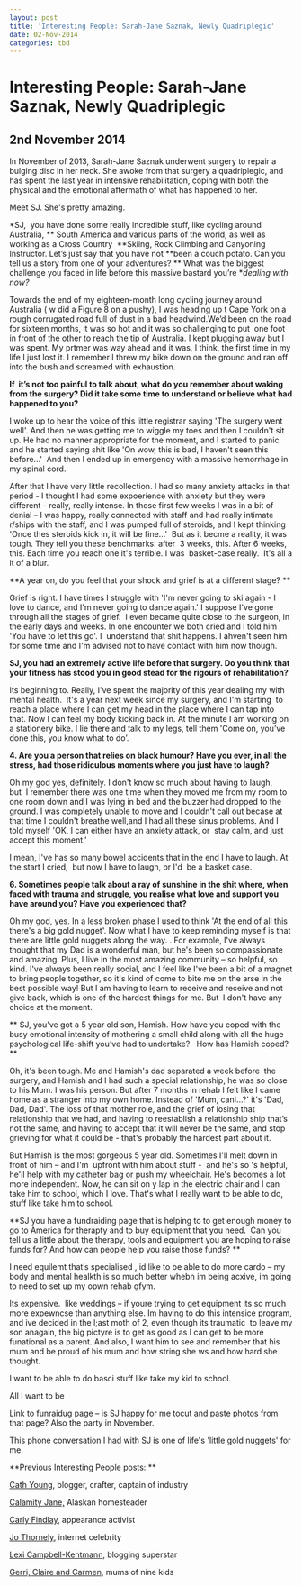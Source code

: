 ```yaml
---
layout: post
title: 'Interesting People: Sarah-Jane Saznak, Newly Quadriplegic'
date: 02-Nov-2014
categories: tbd
---
```


# Interesting People: Sarah-Jane Saznak, Newly Quadriplegic

## 2nd November 2014

In November of 2013,   Sarah-Jane Saznak underwent surgery to repair a bulging disc in her neck. She awoke from that surgery a quadriplegic,   and has spent the last year in intensive rehabilitation,   coping with both the physical and the emotional aftermath of what has happened to her.

Meet SJ. She's pretty amazing.

*SJ,  you have done some really incredible stuff, like cycling around Australia, ** South America and various parts of the world, as well as working as a Cross Country  **Skiing, Rock Climbing and Canyoning Instructor. Let’s just say that you have not **been a couch potato. Can you tell us a story from one of your adventures? ** What was the biggest challenge you faced in life before this massive bastard you’re **dealing with now?*

Towards the end of my eighteen-month long cycling journey around Australia ( w did a Figure 8 on a pushy), I was heading up t Cape York on a rough corrugated road full of dust in a bad headwind.We’d been on the road for sixteen months, it was so hot and it was so challenging to put  one foot in front of the other to reach the tip of Australia. I kept plugging away but I was spent. My prtmer was way ahead and it was, I think, the first time in my life I just lost it. I remember I threw my bike down on the ground and ran off into the bush and screamed with exhaustion.

**If  it’s not too painful to talk about, what do you remember about waking from the surgery? Did it take some time to understand or believe what had happened to you?**

I woke up to hear the voice of this little registrar saying 'The surgery went well'. And then he was getting me to wiggle my toes and then I couldn't sit up. He had no manner appropriate for the moment, and I started to panic and he started saying shit like 'On wow, this is bad, I haven't seen this before...'  And then I ended up in emergency with a massive hemorrhage in my spinal cord.

After that I have very little recollection. I had so many anxiety attacks in that period - I thought I had some expoerience with anxiety but they were different - really, really intense. In those first few weeks I was in a bit of denial – I was happy, really connected with staff and had really intimate r/ships with the staff, and I was pumped full of steroids, and I kept thinking 'Once thes steroids kick in, it will be fine...'  But as it becme a reality, it was tough. They tell you these benchmarks: after  3 weeks, this. After 6 weeks, this. Each time you reach one it's terrible. I was  basket-case really.  It's all a it of a blur.

**A year on, do you feel that your shock and grief is at a different stage? **

Grief is right. I have times I struggle with 'I'm never going to ski again - I love to dance, and I'm never going to dance again.' I suppose I've gone through all the stages of grief.  I even became quite close to the surgeon, in the early days and weeks. In one encounter we both cried and I told him 'You have to let this go'. I  understand that shit happens. I ahven't seen him for some time and I'm advised not to have contact with him now though.

**SJ, you had an extremely active life before that surgery. Do you think that your fitness has stood you in good stead for the rigours of rehabilitation?**

Its beginning to. Really, I've spent the majority of this year dealing my with mental health.  It's a year next week since my surgery, and I'm starting  to reach a place where I can get my head in the place where I can tap into that. Now I can feel my body kicking back in. At the minute I am working on a stationery bike. I lie there and talk to my legs, tell them 'Come on, you’ve done this, you know what to do’.

**4. Are you a person that relies on black humour? Have you ever, in all the stress, had those ridiculous moments where you just have to laugh?**

Oh my god yes, definitely. I don't know so much about having to laugh, but  I remember there was one time when they moved me from my room to one room down and I was lying in bed and the buzzer had dropped to the ground. I was completely unable to move and I couldn't call out becase at that time I couldn't breathe well,and I had all these sinus problems. And I told myself 'OK, I can either have an anxiety attack, or  stay calm, and just accept this moment.'

I mean, I've has so many bowel accidents that in the end I have to laugh. At the start I cried,  but now I have to laugh, or I'd  be a basket case.

**6. Sometimes people talk about a ray of sunshine in the shit where, when faced with trauma and struggle, you realise what love and support you have around you? Have you experienced that?**

Oh my god, yes. In a less broken phase I used to think 'At the end of all this there's a big gold nugget'. Now what I have to keep reminding myself is that there are little gold nuggets along the way. . For example, I've always thought that my Dad is a wonderful man, but he's been so compassionate and amazing. Plus, I live in the most amazing community – so helpful, so kind. I've always been really social, and I feel like I've been a bit of a magnet to bring people together, so it's kind of come to bite me on the arse in the best possible way! But I am having to learn to receive and receive and not give back, which is one of the hardest things for me. But  I don't have any choice at the moment.

** SJ, you've got a 5 year old son, Hamish. How have you coped with the busy emotional intensity of mothering a small child along with all the huge psychological life-shift you’ve had to undertake?   How has Hamish coped? **

Oh, it's been tough. Me and Hamish's dad separated a week before  the surgery, and Hamish and I had such a special relationship, he was so close to his Mum. I was his person. But after 7 months in rehab I felt like I came home as a stranger into my own home. Instead of 'Mum, canI...?' it's 'Dad, Dad, Dad'. The loss of that mother role, and the grief of losing that relationship that we had, and having to reestablish a relationship ship that’s not the same, and having to accept that it will never be the same, and stop grieving for what it could be - that's probably the hardest part about it.

But Hamish is the most gorgeous 5 year old. Sometimes I'll melt down in front of him – and I'm  upfront with him about stuff -  and he's so 's helpful, he'll help with my catheter bag or push my wheelchair. He's becomes a lot more independent. Now, he can sit on y lap in the electric chair and I can take him to school, which I love. That's what I really want to be able to do, stuff like take him to school.

**SJ you have a fundraiding page that is helping to to get enough money to go to America for therapty and to buy equipment that you need.  Can you tell us a little about the therapy, tools and equipment you are hoping to raise funds for? And how can people help you raise those funds? **

I need equilemt that’s specialised , id like to be able to do more cardo – my body and mental healkth is so much better whebn im being acxive, im going to need to set up my opwn rehab gfym.

Its expensive.  like weddings – if youre trying to get equipment its so much more expewncse than anything else. Im having to do this intensice program, and ive decided in the l;ast moth of 2, even though its traumatic  to leave my son anagain, the big pictyre is to get as good as I can get to be more funational as a parent. And also, I want him to see and remember that his mum and be proud of his mum and how string she ws and how hard she thought.

I want to be able to do basci stuff like take my kid to school.

 

All I want to be

Link to funraidug page – is SJ happy for me tocut and paste photos from that page? Also the party in November.

 

 

This phone conversation I had with SJ is one of life's 'little gold nuggets' for me.

**Previous Interesting People posts: **

<a href="http://mogantosh.com/interesting-people-cath-young-blogger-crafter-captain-of-industry/">Cath Young</a>, blogger, crafter, captain of industry

<a href="http://mogantosh.com/interesting-people-calamity-jane-alaskan-homesteader/">Calamity Jane,</a> Alaskan homesteader



<a href="http://mogantosh.com/?p=455">Carly Findlay</a>, appearance activist



<a href="http://mogantosh.com/?p=481">Jo Thornely</a>, internet celebrity



<a href="http://mogantosh.com/?p=596">Lexi Campbell-Kentmann</a>, blogging superstar



<a href="http://mogantosh.com/wp-admin/post.php?post=790&amp;action=edit">Gerri, Claire and Carmen</a>, mums of nine kids

 

 

 
